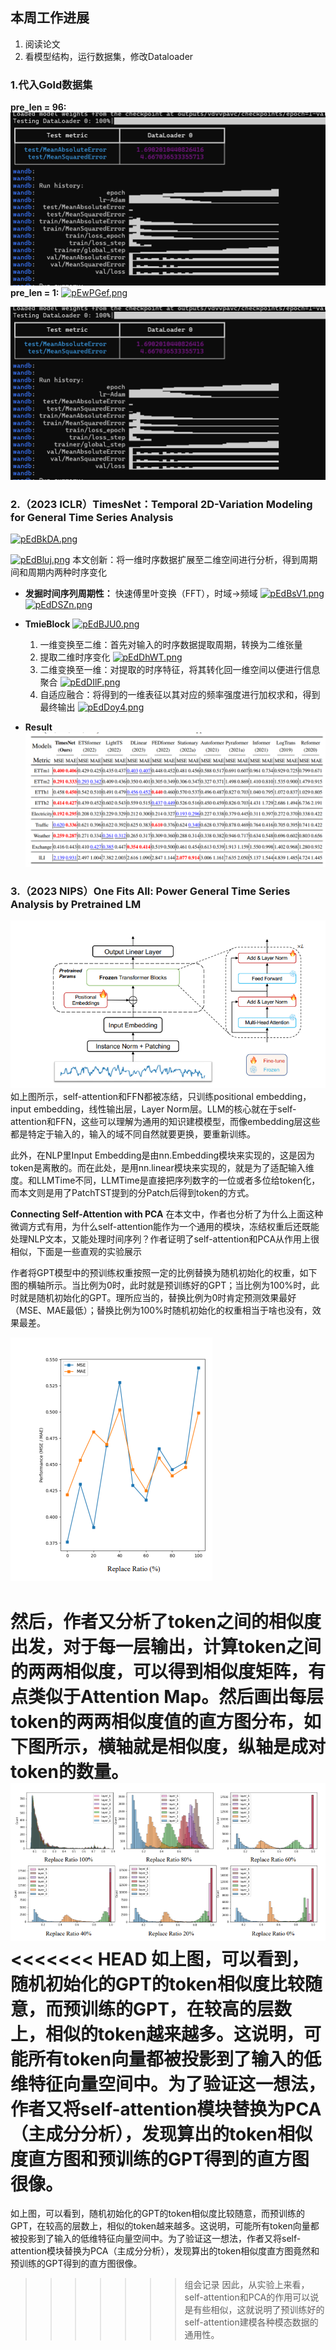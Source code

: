 ## 本周工作进展
1. 阅读论文
2. 看模型结构，运行数据集，修改Dataloader

### 1.代入Gold数据集

**pre_len = 96:**
   ![alt text](image-4.png)
**pre_len = 1:**
[![pEwPGef.png](https://s21.ax1x.com/2025/03/19/pEwPGef.png)](https://imgse.com/i/pEwPGef)


   ![alt text](image-4.png)


### 2.（2023 ICLR）TimesNet：Temporal 2D-Variation Modeling for General Time Series Analysis

[![pEdBkDA.png](https://s21.ax1x.com/2025/03/18/pEdBkDA.png)](https://imgse.com/i/pEdBkDA)

[![pEdBluj.png](https://s21.ax1x.com/2025/03/18/pEdBluj.png)](https://imgse.com/i/pEdBluj)
本文创新：将一维时序数据扩展至二维空间进行分析，得到周期间和周期内两种时序变化
- **发掘时间序列周期性：**
  快速傅里叶变换（FFT），时域->频域
[![pEdBsV1.png](https://s21.ax1x.com/2025/03/18/pEdBsV1.png)](https://imgse.com/i/pEdBsV1)
[![pEdDSZn.png](https://s21.ax1x.com/2025/03/18/pEdDSZn.png)](https://imgse.com/i/pEdDSZn)
- **TmieBlock**
[![pEdBJU0.png](https://s21.ax1x.com/2025/03/18/pEdBJU0.png)](https://imgse.com/i/pEdBJU0)

   1. 一维变换至二维：首先对输入的时序数据提取周期，转换为二维张量
   2. 提取二维时序变化
   [![pEdDhWT.png](https://s21.ax1x.com/2025/03/18/pEdDhWT.png)](https://imgse.com/i/pEdDhWT)
   3. 二维变换至一维：对提取的时序特征，将其转化回一维空间以便进行信息聚合
   [![pEdDIlF.png](https://s21.ax1x.com/2025/03/18/pEdDIlF.png)](https://imgse.com/i/pEdDIlF)
   4. 自适应融合：将得到的一维表征以其对应的频率强度进行加权求和，得到最终输出
   [![pEdDoy4.png](https://s21.ax1x.com/2025/03/18/pEdDoy4.png)](https://imgse.com/i/pEdDoy4)

- **Result**
 ![alt text](image.png)

### 3.（2023 NIPS）One Fits All: Power General Time Series Analysis by Pretrained LM
![alt text](image-1.png)
如上图所示，self-attention和FFN都被冻结，只训练positional embedding，input embedding，线性输出层，Layer Norm层。LLM的核心就在于self-attention和FFN，这些可以理解为通用的知识建模模型，而像embedding层这些都是特定于输入的，输入的域不同自然就要更换，要重新训练。

此外，在NLP里Input Embedding是由nn.Embedding模块来实现的，这是因为token是离散的。而在此处，是用nn.linear模块来实现的，就是为了适配输入维度。和LLMTime不同，LLMTime是直接把序列数字的一位或者多位给token化，而本文则是用了PatchTST提到的分Patch后得到token的方式。

**Connecting Self-Attention with PCA**
在本文中，作者也分析了为什么上面这种微调方式有用，为什么self-attention能作为一个通用的模块，冻结权重后还既能处理NLP文本，又能处理时间序列？作者证明了self-attention和PCA从作用上很相似，下面是一些直观的实验展示

作者将GPT模型中的预训练权重按照一定的比例替换为随机初始化的权重，如下图的横轴所示。当比例为0时，此时就是预训练好的GPT；当比例为100%时，此时就是随机初始化的GPT。理所应当的，替换比例为0时肯定预测效果最好（MSE、MAE最低）；替换比例为100%时随机初始化的权重相当于啥也没有，效果最差。

![alt text](image-2.png)

然后，作者又分析了token之间的相似度出发，对于每一层输出，计算token之间的两两相似度，可以得到相似度矩阵，有点类似于Attention Map。然后画出每层token的两两相似度值的直方图分布，如下图所示，横轴就是相似度，纵轴是成对token的数量。
![alt text](image-3.png)
<<<<<<< HEAD
如上图，可以看到，随机初始化的GPT的token相似度比较随意，而预训练的GPT，在较高的层数上，相似的token越来越多。这说明，可能所有token向量都被投影到了输入的低维特征向量空间中。为了验证这一想法，作者又将self-attention模块替换为PCA（主成分分析），发现算出的token相似度直方图和预训练的GPT得到的直方图很像。
=======
如上图，可以看到，随机初始化的GPT的token相似度比较随意，而预训练的GPT，在较高的层数上，相似的token越来越多。这说明，可能所有token向量都被投影到了输入的低维特征向量空间中。为了验证这一想法，作者又将self-attention模块替换为PCA（主成分分析），发现算出的token相似度直方图竟然和预训练的GPT得到的直方图很像。
>>>>>>> 组会记录
因此，从实验上来看，self-attention和PCA的作用可以说是有些相似，这就说明了预训练好的self-attention建模各种模态数据的通用性。